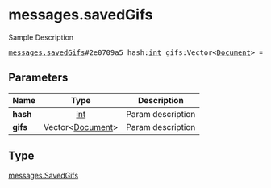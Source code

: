 # messages.savedGifs

Sample Description

<pre>
<a href="../constructor/messages.savedGifs.md">messages.savedGifs</a>#2e0709a5 hash:<a href="../type/int.md">int</a> gifs:Vector&lt;<a href="../type/Document.md">Document</a>&gt; = <a href="../type/messages.SavedGifs.md">messages.SavedGifs</a>;
</pre>
## Parameters

| Name | Type | Description |
|------|:----:|-------------|
| **hash** | <a href="../type/int.md">int</a> | Param description |
| **gifs** | Vector&lt;<a href="../type/Document.md">Document</a>&gt; | Param description |

## Type

<a href="../type/messages.SavedGifs.md">messages.SavedGifs</a>
